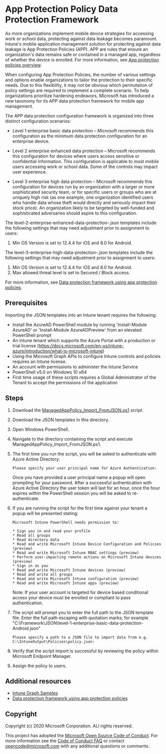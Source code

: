 
# App Protection Policy Data Protection Framework

As more organizations implement mobile device strategies for accessing work or school data, protecting against data leakage becomes paramount. Intune's mobile application management solution for protecting against data leakage is App Protection Policies (APP). APP are rules that ensure an organization's data remains safe or contained in a managed app, regardless of whether the device is enrolled. For more information, see [App protection policies overview](https://docs.microsoft.com/intune/apps/app-protection-policy).

When configuring App Protection Policies, the number of various settings and options enable organizations to tailor the protection to their specific needs. Due to this flexibility, it may not be obvious which permutation of policy settings are required to implement a complete scenario. To help organizations prioritize hardening endeavors, Microsoft has introduced a new taxonomy for its APP data protection framework for mobile app management.

The APP data protection configuration framework is organized into three distinct configuration scenarios:

- Level 1 enterprise basic data protection – Microsoft recommends this configuration as the minimum data protection configuration for an enterprise device.

- Level 2 enterprise enhanced data protection – Microsoft recommends this configuration for devices where users access sensitive or confidential information. This configuration is applicable to most mobile users accessing work or school data. Some of the controls may impact user experience.

- Level 3 enterprise high data protection – Microsoft recommends this configuration for devices run by an organization with a larger or more sophisticated security team, or for specific users or groups who are at uniquely high risk (as one example, one organization identified users who handle data whose theft would directly and seriously impact their stock price). An organization likely to be targeted by well-funded and sophisticated adversaries should aspire to this configuration.

The level-2-enterprise-enhanced-data-protection-<platform>.json templates include the following settings that may need adjustment prior to assignment to users:
1. Min OS Version is set to 12.4.4 for iOS and 8.0 for Android.

The level-3-enterprise-high-data-protection-<platform>.json templates include the following settings that may need adjustment prior to assignment to users:
1. Min OS Version is set to 12.4.4 for iOS and 8.0 for Android.
2. Max allowed threat level is set to Secured / Block access.

For more information, see [Data protection framework using app protection policies](https://docs.microsoft.com/intune/apps/app-protection-framework).

## Prerequisites

Importing the JSON templates into an Intune tenant requires the following:

- Install the AzureAD PowerShell module by running 'Install-Module AzureAD' or 'Install-Module AzureADPreview' from an elevated PowerShell prompt
- An Intune tenant which supports the Azure Portal with a production or trial license (https://docs.microsoft.com/en-us/intune-azure/introduction/what-is-microsoft-intune)
- Using the Microsoft Graph APIs to configure Intune controls and policies requires an Intune license.
- An account with permissions to administer the Intune Service
- PowerShell v5.0 on Windows 10 x64
- First time usage of these scripts requires a Global Administrator of the Tenant to accept the permissions of the application

## Steps

1. Download the [ManagedAppPolicy_Import_FromJSON.ps1](https://github.com/microsoftgraph/powershell-intune-samples/blob/master/AppProtectionPolicy/ManagedAppPolicy_Import_FromJSON.ps1) script.
2. Download the JSON templates in this directory.
3. Open Windows PowerShell.
4. Navigate to the directory containing the script and execute ManagedAppPolicy_Import_FromJSON.ps1.
5. The first time you run the script, you will be asked to authenticate with Azure Active Directory:
    ```
    Please specify your user principal name for Azure Authentication:
    ```
    Once you have provided a user principal name a popup will open prompting for your password. After a successful authentication with Azure Active Directory the user token will last for an hour, once the hour expires within the PowerShell session you will be asked to re-authenticate.

6. If you are running the script for the first time against your tenant a popup will be presented stating:

    ```
    Microsoft Intune PowerShell needs permission to:

    * Sign you in and read your profile
    * Read all groups
    * Read directory data
    * Read and write Microsoft Intune Device Configuration and Policies (preview)
    * Read and write Microsoft Intune RBAC settings (preview)
    * Perform user-impacting remote actions on Microsoft Intune devices (preview)
    * Sign in as you
    * Read and write Microsoft Intune devices (preview)
    * Read and write all groups
    * Read and write Microsoft Intune configuration (preview)
    * Read and write Microsoft Intune apps (preview)
    ```
    Note: If your user account is targeted for device based conditional access your device must be enrolled or compliant to pass authentication.

7. The script will prompt you to enter the full path to the JSON template file. Enter the full path escaping with quotation marks; for example "C:\Framework\JSON\level-1-enterprise-basic-data-protection-Android.json"

    ```
    Please specify a path to a JSON file to import data from e.g. C:\IntuneOutput\Policies\policy.json:
    ```
8. Verify that the script import is successful by reviewing the policy within Microsoft Endpoint Manager.
9. Assign the policy to users.


## Additional resources

- [Intune Graph Samples](https://github.com/microsoftgraph/powershell-intune-samples)
- [Data protection framework using app protection policies](https://docs.microsoft.com/intune/apps/app-protection-framework)

## Copyright

Copyright (c) 2020 Microsoft Corporation. ALl rights reserved.

This project has adopted the [Microsoft Open Source Code of Conduct](https://opensource.microsoft.com/codeofconduct/).
For more information see the [Code of Conduct FAQ](https://opensource.microsoft.com/codeofconduct/faq/) or
contact [opencode@microsoft.com](mailto:opencode@microsoft.com) with any additional questions or comments.
